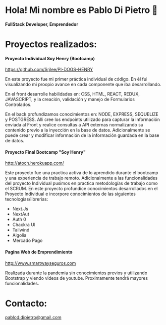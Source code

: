 

# Hola! Mi nombre es Pablo Di Pietro 👋
#### FullStack Developer, Emprendedor




# Proyectos realizados:

#### Proyecto Individual Soy Henry (Bootcamp)
https://github.com/Srjlee/PI-DOGS-HENRY

En este proyecto fue mi primer práctica individual de código. En él fui visualizando mi proopio avance en cada componente que iba desarrollando. 

En el front desarrolle habilidades en: CSS, HTML, REACT, REDUX, JAVASCRIPT, y la creación, validación y manejo de Formularios Controlados.

En el back profundizamos conocimientos en: NODE, EXPRESS, SEQUELIZE y  POSTGRESS. Alli cree los endpoints utilizado para capturar la información enviada al Front y realice consultas a API externas normalizando su contenido previo a la inyección en la base de datos. Adicionalmente se puede crear y modificar información de la información guardada en la base de datos. 

####  Proyecto Final Bootcamp "Soy Henry" 
http://atoch.herokuapp.com/

Este proyecto fue una practica activa de lo aprendido durante el bootcamp y una experiencia de trabajo remoto. 
Adicionalmente a las funcionalidades del proyecto Individual pusimos en practica metodologías de trabajo como el SCRUM.
En este proyecto profundice conocimientos desarrollados en el Proyecto Individual e incorpore conocimientos de las siguientes tecnologias/librerias:

- Next.Js
- NextAut
- Auth 0
- Chackra UI
- Tailwind
- Algolia
- Mercado Pago
 
####  Pagina Web de Emprendimiento
http://www.smartwayseguros.com

Realizada durante la pandemia sin conocimientos previos y utilizando Bootstrap y viendo videos de youtube. Proximamente tendrá mayores funcionalidades.

# Contacto:
pablod.dipietro@gmail.com

<!--
**Srjlee/Srjlee** is a ✨ _special_ ✨ repository because its `README.md` (this file) appears on your GitHub profile.



Here are some ideas to get you started:

- 🔭 I’m currently working on ...
- 🌱 I’m currently learning ...
- 👯 I’m looking to collaborate on ...
- 🤔 I’m looking for help with ...
- 💬 Ask me about ...
- 📫 How to reach me: ...
- 😄 Pronouns: ...
- ⚡ Fun fact: ...
-->

